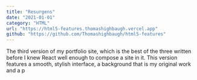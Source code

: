 ```yaml
---
title: "Resurgens"
date: "2021-01-01"
category: "HTML"
url: "https://html5-features.thomashighbaugh.vercel.app"
github: "https://github.com/Thomashighbaugh/html5-features"
---
```


The third version of my portfolio site, which is the best of the three written before I knew React well enough to compose a site in it. This version features a smooth, stylish interface, a background that is my original work and a p
